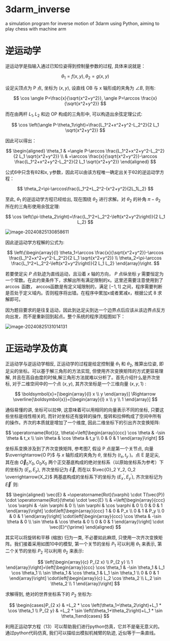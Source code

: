 # 3darm_inverse
a simulation program for inverse motion of 3darm using Python, aiming to play chess with machine arm

# 逆运动学

逆运动学是指输入通过已知位姿得到控制量参数的过程, 具体来说就是：

$$
\theta_1=f(x, y), \theta_2=g(x, y)
$$


设足尖顶点为 P 点, 坐标为 $(x, y)$, 设直线 OB 与 x 轴形成的夹角为 $\angle B$, 则有:

$$
\cos \angle P=\frac{x}{\sqrt{x^2+y^2}}, \angle P=\arccos \frac{x}{\sqrt{x^2+y^2}}
$$

而在由两杆 $L_1, L_2$ 和边 OP 构成的三角形中, 可以构造出余弦定理公式:

$$
\cos \left(\angle P-\theta_1\right)=\frac{L_1^2+x^2+y^2-L_2^2}{2 L_1 \sqrt{x^2+y^2}}
$$

因此可以得出：

$$
\begin{aligned}
\theta_1 & =\angle P-\arccos \frac{L_1^2+x^2+y^2-L_2^2}{2 L_1 \sqrt{x^2+y^2}} \\
& =\arccos \frac{x}{\sqrt{x^2+y^2}}-\arccos \frac{L_1^2+x^2+y^2-L_2^2}{2 L_1 \sqrt{x^2+y^2}}
\end{aligned}
$$

公式6中只含有θ2和x, y参数，因此可以由该方程唯一确定出关于θ2的逆运动学方程：

$$
\theta_2=\pi-\arccos\frac{L_1^2+L_2^2-(x^2+y^2}{2L_1L_2}
$$


至此, $\theta_1$ 的逆运动学方程已经给出, 现在围绕 $\theta_2$ 进行求解。对 $\theta_2$ 的补角 $\pi-\theta_2$ 所在的三角形使用余弦定理:

$$
\cos \left(\pi-\theta_2\right)=\frac{L_1^2+L_2^2-\left(x^2+y^2\right)}{2 L_1 L_2}
$$

![image-20240825130858611](https://wang-250-notes-1320145649.cos.ap-nanjing.myqcloud.com/Markdown/image-20240825130858611.png?imageSlim)

因此逆运动学方程解的公式为:

$$
\left\{\begin{array}{l}
\theta_1=\arccos \frac{x}{\sqrt{x^2+y^2}}-\arccos \frac{L_1^2+x^2+y^2-L_2^2}{2 L_1 \sqrt{x^2+y^2}} \\
\theta_2=\pi-\arccos \frac{L_1^2+L_2^2-\left(x^2+y^2\right)}{2 L_1 L_2}
\end{array}\right.
$$


若要使足尖 $P$ 点轨迹为直线运动，且沿着 $x$ 轴的方向， $P$ 点纵坐标 $y$ 需要恒定为一个常数。在此约束条件下，求解出所有满足限制的x。这里还需要注意使用到了 $\arccos$ 函数， arccos函数是有定义域限制的，满足 $[-1,1]$ 之间，程序需要判断是否处于定义域内。否则程序将出错。在程序中累加x或者累减x，根据公式 8 求解即可。

因为题目要求的是往复运动，因此到达足尖到达一个边界点后应该从该边界点反方向出发，而不是重新回到起点。整个系统的程序流程图如下：

![image-20240825131014131](https://wang-250-notes-1320145649.cos.ap-nanjing.myqcloud.com/Markdown/image-20240825131014131.png?imageSlim)

# 正运动学及仿真

正运动学与逆运动学相反, 正运动学的过程是给定控制量 $\theta_1$ 和 $\theta_2$, 推算出位姿, 即足尖的坐标。可以基于解三角形的方法实现, 但使用齐次变换矩阵的方式更容易理解, 并且在高自由度的时候,解三角形方法就难以分析了。首先介绍什么是齐次坐标, 对于二维空间中的一个点 $(x, y)$, 其齐次坐标是一个三维向量 $(x, y, 1)$ :

$$
\boldsymbol{x}=[\begin{array}{l}
x \\
y
\end{array}] \Rightarrow \overline{\boldsymbol{x}}=[\begin{array}{l}
x \\
y \\
1
\end{array}]
$$


通俗易懂的讲, 坐标可以拉伸, 这意味着可以用相同的向量表示不同的坐标, 只要这些坐标是线性相关的, 而针对坐标还有旋转的操作, 旋转和拉伸构成了空间中所有的操作。齐次的本质就是增加了一个维度, 因此二维坐标下的引出齐次变换矩阵:

$$
\operatorname{Rot}(z, \theta)=\left[\begin{array}{ccc}
\cos \theta & -\sin \theta & t_x \\
\sin \theta & \cos \theta & t_y \\
0 & 0 & 1
\end{array}\right]
$$


坐标系变换涉及到了齐次变换矩阵, 参考图7, 假设 P 点是第一个关节点, 向量 $\overrightarrow{O P}$ 与 $x$ 轴形成的夹角为 $\theta$, 坐标为 $\left(t_x, t_y\right.$ )。点 E 是足尖, 其在由 $\vec{O}_0 Y_0, O_0 X_0$ 两个正交基底构成的绝对坐标系（以原始坐标系为参考）下的坐标为 $\left(E_x, E_y\right)$, 齐次坐标记为 $\vec{E}$, 而在以 $\vec{O}_2 Y_2, O_2 \overrightarrow{X_2}$ 两基底构成的坐标系下的坐标为 $\left(E_x^{\prime}, E_y^{\prime}\right)$, 齐次坐标记为 $\vec{E}^{\prime}$ 则:

$$
\begin{aligned}
\vec{E} & =\operatorname{Rot}(\varphi) \cdot T(\vec{P}) \cdot \operatorname{Rot}(\theta) \cdot \vec{E} \\
& =\left[\begin{array}{ccc}
\cos \varphi & -\sin \varphi & 0 \\
\sin \varphi & \cos \varphi & 0 \\
0 & 0 & 1
\end{array}\right] \cdot\left[\begin{array}{ccc}
1 & 0 & P_x \\
0 & 1 & P_y \\
0 & 0 & 1
\end{array}\right] \cdot\left[\begin{array}{ccc}
\cos \theta & -\sin \theta & 0 \\
\sin \theta & \cos \theta & 0 \\
0 & 0 & 1
\end{array}\right] \cdot \vec{E}^{\prime}
\end{aligned}
$$


其实可以将旋转和平移 (缩放) 归为一类, 不必要如此麻烦, 只使用一次齐次变换矩阵。我们接着采用如图10中的模型, 第一个关节的坐标 $P_1$ 可以利用 $\theta_1$ 来表示, 第二个关节的坐标 $P_2$ 可以利用 $\theta_2$ 来表示:

$$
\left[\begin{array}{c}
P_{2 x} \\
P_{2 y} \\
1
\end{array}\right]=\left[\begin{array}{ccc}
\cos \theta_1 & -\sin \theta_1 & L_1 \cos \theta_1 \\
\sin \theta_1 & \cos \theta_1 & L_1 \sin \theta_1 \\
0 & 0 & 1
\end{array}\right] \cdot\left[\begin{array}{c}
L_2 \cos \theta_2 \\
L_2 \sin \theta_2 \\
1
\end{array}\right]
$$

求解得到, 绝对的世界坐标系下的 $P_2$ 坐标为:

$$
\begin{cases}P_{2 x} & =L_2 * \cos \left(\theta_1+\theta_2\right)+L_1 * \cos \theta_1 \\ P_{2 y} & =L_2 * \sin \left(\theta_1+\theta_2\right)+L_1 * \sin \theta_1\end{cases}
$$


利用正运动学方程（13）可以帮助我们进行python仿真，它并不是毫无意义的。通过python代码仿真, 我们可以描绘出模拟机械臂的轨迹, 近似等于一条直线。
